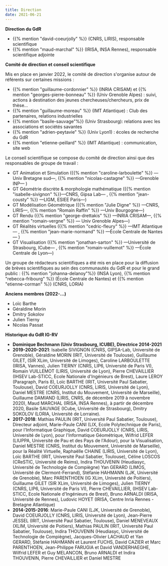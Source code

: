 ```yaml
---
title: Direction
date: 2021-06-21
---
```


**Direction du GdR**
* {{% mention "david-coeurjolly" %}} (CNRS, LIRIS), responsable scientifique
* {{% mention "maud-marchal" %}} (IRISA, INSA Rennes), responsable scientifique adjointe



**Comité de direction et conseil scientifique**

Mis en place en janvier 2022, le comité de direction s'organise autour de référents sur certaines missions :
   * {{% mention "guillaume-cordonnier" %}} (INRIA CRISAM) et {{% mention "georges-pierre-bonneau" %}} (Univ Grenoble Alpes) : suivi, actions à destination des jeunes chercheuses/chercheurs, prix de thèse…
   * {{% mention "guillaume-moreau" %}} (IMT Atlantique) : Club des partenaires, relations industrielles
   * {{% mention "basile-sauvage"%}}  (Univ Strasbourg): relations avec les associations et sociétés savantes
   * {{% mention "adrien-peytavie" %}} (Univ Lyon1) : écoles de recherche du GdR
   * {{% mention "etienne-peillard" %}} (IMT Atlantique) : communication, site web


Le conseil scientifique se compose du comité de direction ainsi que des responsables de groupe de travail :
  - GT Animation et Simulation  ({{% mention "caroline-larboulette" %}} —Univ Bretagne sud—, {{% mention "nicolas-castagne" %}} —Grenoble INP— )
  - GT Géométrie discrète & morphologie mathématique ({{% mention "isabelle-sivignon" %}}—CNRS, Gipsa Lab— , {{% mention "jean-cousty" %}} —LIGM, ESIEE Paris—)
  - GT Modélisation Géométrique ({{% mention "Julie Digne" %}} —CNRS, LIRIS—,  {{% mention "Romain Raffin" %}} —Univ Bourgogne—)
  - GT Rendu ({{% mention "george-drettakis" %}} —INRIA CRISAM—, {{% mention "romain-vergne" %}} — Univ Grenoble Alpes—)
  - GT Réalités virtuelles ({{% mention "cedric-fleury" %}} —IMT Atlantique— , {{% mention "jean-marie-normand" %}} —École Centrale de Nantes— )
  - GT Visualisation ({{% mention "jonathan-sarton" %}} —Université de Strasbourg, ICube— , {{% mention "romain-vuillemot" %}} —École Centrale de Lyon—)

Un groupe de rédacteurs scientifiques a été mis en place pour la diffusion de brèves scientifiques au sein des communautés du GdR et pour le grand public :  {{% mention "johanna-delanoy"%}} (INSA Lyon), {{% mention "rebecca-fribourg" %}} (École Centrale de Nantes) et {{% mention "etienne-corman" %}} (CNRS, LORIA)



**Anciens membres (2022-...)**
* Loïc Barthe
* Géraldine Morin
* Dmitry Sokolov
* Julien Tierny
* Nicolas Passat


**Historique du GdR IG-RV**

* **Dominique Bechmann (Univ Strasbourg, ICUBE),  Directrice 2014-2021**
* **2019-2020-2021**: Isabelle SIVIGNON (CNRS, GIPSA-Lab, Université de Grenoble), Géraldine MORIN (IRIT, Université de Toulouse), Guillaume GILET, (SIR XLim, Université de Limoges), Caroline LARBOULETTE (IRISA, Vannes), Julien TIERNY (CNRS, LIP6, Université de Paris VI), Romain VUILLEMOT (LIRIS, Université de Lyon), Pierre CHEVAILLIER (IHSEV Lab-STICC, Ecole Nationale d'Ingénieurs de Brest), Laure LEROY (Paragraph, Paris 8), Loïc BARTHE (IRIT, Université Paul Sabatier, Toulouse), David COEURJOLLY (CNRS, LIRIS, Université de Lyon),  Daniel MESTRE (CNRS, Institut du Mouvement, Université de Marseille), Guillaume DAMIAND (LIRIS, CNRS, de décembre 2019 à novembre 2020), Maud MARCHAL (IRISA, INSA Rennes),  à partir de décembre 2020, Basile SAUVAGE (ICube, Université de Strasbourg), Dmitry SOKOLOV (LORIA, Université de Lorraine).
* **2017-2018**: Mathias PAULIN (IRIT, Université Paul Sabatier, Toulouse), Directeur adjoint, Marie-Paule CANI (LIX, Ecole Polytechnique de Paris), pour l'Informatique Graphique, David COEURJOLLY (CNRS, LIRIS, Université de Lyon), pour l'Informatique Géométrique, Wilfrid LEFER (LIUPPA, Université de Pau et des Pays de l'Adour), pour la Visualisation, Daniel MESTRE (CNRS, Institut du Mouvement, Université de Marseille), pour la Réalité Virtuelle, Raphaëlle CHAINE (LIRIS, Université de Lyon), Loïc BARTHE (IRIT, Université Paul Sabatier, Toulouse), Céline LOSCOS (CReSTIC, Université de Reims), Indira THOUVENIN (Heudiasyc, Université de Technologie de Compiègne) Yan GERARD (LIMOS, Université de Clermont-Ferrand), Stéfanie HAHMANN (LJK, Université de Grenoble), Marc PARENTHOEN (IG XLim, Université de Poitiers),  Guillaume GILET (SIR XLim, Université de Limoges), Julien TIERNY (CNRS, LIP6, Université de Paris VI), Pierre CHEVAILLIER, (IHSEV Lab-STICC, Ecole Nationale d'Ingénieurs de Brest), Bruno ARNALDI (IRISA, Université de Rennes), Ludovic HOYET (IRISA, Centre Inria Rennes - Bretagne Atlantique)
* **2014-2015-2016**: Marie-Paule CANI (LJK, Université de Grenoble), David COEURJOLLY (CNRS, LIRIS, Université de Lyon), Jean-Pierre JESSEL (IRIT, Université Paul Sabatier, Toulouse), Daniel MENEVEAUX (XLIM, Université de Poitiers), Mathias PAULIN (IRIT, Université Paul Sabatier, Toulouse), Indira THOUVENIN (Heudiasyc, Université de Technologie de Compiègne),  Jacques-Olivier LACHAUD et Yan GERARD, Stéfanie HAHMANN et Laurent FUCHS, David CAZIER et Marc PARENTHOEN, Jean-Philippe FARUGIA et David VANDERHAEGHE, Wilfrid LEFER et Guy MELANCON, Bruno ARNALDI et Indira THOUVENIN, Pierre CHEVAILLIER et Daniel MESTRE

